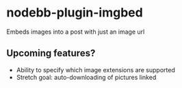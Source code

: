 nodebb-plugin-imgbed
====================

Embeds images into a post with just an image url

Upcoming features?
------------------
* Ability to specify which image extensions are supported
* Stretch goal: auto-downloading of pictures linked
